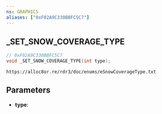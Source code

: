 ```yaml
---
ns: GRAPHICS
aliases: ["0xF02A9C330BBFC5C7"]
---
```

## _SET_SNOW_COVERAGE_TYPE

```c
// 0xF02A9C330BBFC5C7
void _SET_SNOW_COVERAGE_TYPE(int type);
```

```
https://alloc8or.re/rdr3/doc/enums/eSnowCoverageType.txt
```

## Parameters
* **type**:

